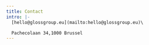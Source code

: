```yaml
---
title: Contact
intro: |-
  [hello@glossgroup.eu](mailto:hello@glossgroup.eu)\    

  Pachecolaan 34,1000 Brussel
---
```

